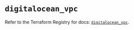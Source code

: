 # `digitalocean_vpc`

Refer to the Terraform Registry for docs: [`digitalocean_vpc`](https://registry.terraform.io/providers/digitalocean/digitalocean/2.48.2/docs/resources/vpc).
